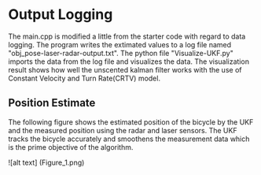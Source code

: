 # Output Logging
The main.cpp is modified a little from the starter code with regard to data logging. The program writes the extimated values to a log file named "obj_pose-laser-radar-output.txt". The python file "Visualize-UKF.py" imports the data from the log file and visualizes the data. The visualization result shows how well the unscented kalman filter works with the use of Constant Velocity and Turn Rate(CRTV) model. 

## Position Estimate

The following figure shows the estimated position of the bicycle by the UKF and the measured position using the radar and laser sensors. The UKF tracks the bicycle accurately and smoothens the measurement data which is the prime objective of the algorithm.

![alt text] (Figure_1.png)
